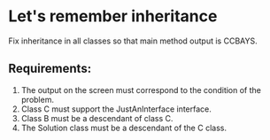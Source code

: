 # Let's remember inheritance

Fix inheritance in all classes so that main method output is CCBAYS.


## Requirements:
1. The output on the screen must correspond to the condition of the problem.
2. Class C must support the JustAnInterface interface.
3. Class B must be a descendant of class C.
4. The Solution class must be a descendant of the C class.